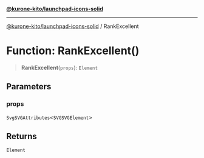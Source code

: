 [**@kurone-kito/launchpad-icons-solid**](../README.md)

***

[@kurone-kito/launchpad-icons-solid](../globals.md) / RankExcellent

# Function: RankExcellent()

> **RankExcellent**(`props`): `Element`

## Parameters

### props

`SvgSVGAttributes`\<`SVGSVGElement`\>

## Returns

`Element`

